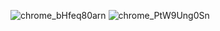 ![chrome_bHfeq80arn](https://github.com/Denwin22/Rebookdate/assets/118653495/2f20d2f2-a77c-4e13-ad5d-b7a36a0c8691)
![chrome_PtW9Ung0Sn](https://github.com/Denwin22/Rebookdate/assets/118653495/e893fa1d-fb82-4c81-990d-681d85aa927f)
